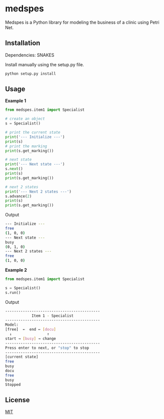 # medspes
Medspes is a Python library for modeling the business of a clinic using Petri Net.


## Installation

Dependencies: SNAKES

Install manually using the setup.py file.

```bash
python setup.py install
```

## Usage

**Example 1**

```python
from medspes.item1 import Specialist

# create an object
s = Specialist()

# print the current state
print('--- Initialize ---')
print(s)
# print the marking
print(s.get_marking())

# next state
print('--- Next state ---')
s.next()
print(s)
print(s.get_marking())

# next 2 states
print('--- Next 2 states ---')
s.advance(2)
print(s)
print(s.get_marking())
```
Output

```bash
--- Initialize ---
free
(1, 0, 0)
--- Next state ---
busy
(0, 1, 0)
--- Next 2 states ---
free
(1, 0, 0)

```

**Example 2**

```python
from medspes.item1 import Specialist

s = Specialist()
s.run()
```

Output

```bash
-------------------------------------------
            Item 1 - Specialist            
-------------------------------------------
Model:                 
[free]  ←  end ← [docu]
  ↓                ↑   
start → [busy] → change
-------------------------------------------
Press enter to next, or "stop" to stop     
-------------------------------------------
[current state]                            
free
busy
docu
free
busy
Stopped

```

## License
[MIT](https://choosealicense.com/licenses/mit/)
